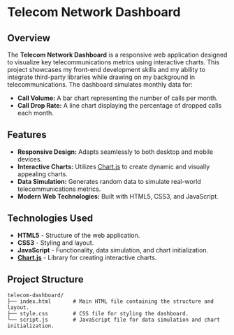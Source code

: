 # Telecom Network Dashboard

## Overview
The **Telecom Network Dashboard** is a responsive web application designed to visualize key telecommunications metrics using interactive charts. This project showcases my front-end development skills and my ability to integrate third-party libraries while drawing on my background in telecommunications. The dashboard simulates monthly data for:

- **Call Volume:** A bar chart representing the number of calls per month.
- **Call Drop Rate:** A line chart displaying the percentage of dropped calls each month.

## Features
- **Responsive Design:** Adapts seamlessly to both desktop and mobile devices.
- **Interactive Charts:** Utilizes [Chart.js](https://www.chartjs.org/) to create dynamic and visually appealing charts.
- **Data Simulation:** Generates random data to simulate real-world telecommunications metrics.
- **Modern Web Technologies:** Built with HTML5, CSS3, and JavaScript.

## Technologies Used
- **HTML5** - Structure of the web application.
- **CSS3** - Styling and layout.
- **JavaScript** - Functionality, data simulation, and chart initialization.
- **[Chart.js](https://www.chartjs.org/)** - Library for creating interactive charts.

## Project Structure

```plaintext
telecom-dashboard/
├── index.html       # Main HTML file containing the structure and layout.
├── style.css        # CSS file for styling the dashboard.
└── script.js        # JavaScript file for data simulation and chart initialization.
